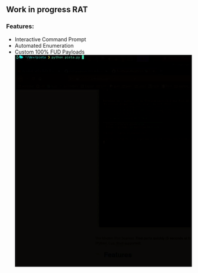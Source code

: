 ## Work in progress RAT
### Features:
* Interactive Command Prompt
* Automated Enumeration
* Custom 100% FUD Payloads
![image](./images/example.gif)
